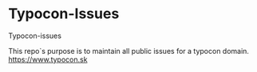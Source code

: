# Typocon-Issues
Typocon-issues

This repo`s purpose is to maintain all public issues for a typocon domain.
https://www.typocon.sk
